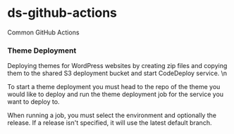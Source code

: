 # ds-github-actions
Common GitHub Actions
### Theme Deployment
Deploying themes for WordPress websites by creating zip files and copying them to the shared S3 deployment bucket and start CodeDeploy service. \n

To start a theme deployment you must head to the repo of the theme you would like to deploy and run the theme deployment job for the service you want to deploy to.

When running a job, you must select the environment and optionally the release. If a release isn't specified, it will use the latest default branch.
